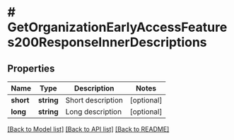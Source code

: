 # # GetOrganizationEarlyAccessFeatures200ResponseInnerDescriptions

## Properties

Name | Type | Description | Notes
------------ | ------------- | ------------- | -------------
**short** | **string** | Short description | [optional]
**long** | **string** | Long description | [optional]

[[Back to Model list]](../../README.md#models) [[Back to API list]](../../README.md#endpoints) [[Back to README]](../../README.md)
